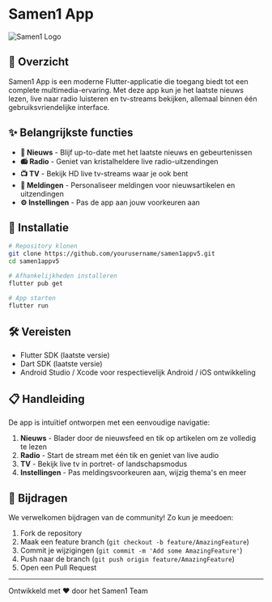 # Samen1 App

![Samen1 Logo](https://samen1.nl/bestanden/uploads/Samen1_logo1.png)

## 📱 Overzicht

Samen1 App is een moderne Flutter-applicatie die toegang biedt tot een complete multimedia-ervaring. Met deze app kun je het laatste nieuws lezen, live naar radio luisteren en tv-streams bekijken, allemaal binnen één gebruiksvriendelijke interface.

## ✨ Belangrijkste functies

- **📰 Nieuws** - Blijf up-to-date met het laatste nieuws en gebeurtenissen
- **📻 Radio** - Geniet van kristalheldere live radio-uitzendingen
- **📺 TV** - Bekijk HD live tv-streams waar je ook bent
- **🔔 Meldingen** - Personaliseer meldingen voor nieuwsartikelen en uitzendingen
- **⚙️ Instellingen** - Pas de app aan jouw voorkeuren aan

## 🚀 Installatie

```bash
# Repository klonen
git clone https://github.com/yourusername/samen1appv5.git
cd samen1appv5

# Afhankelijkheden installeren
flutter pub get

# App starten
flutter run
```

## 🛠️ Vereisten

- Flutter SDK (laatste versie)
- Dart SDK (laatste versie)
- Android Studio / Xcode voor respectievelijk Android / iOS ontwikkeling

## 📋 Handleiding

De app is intuïtief ontworpen met een eenvoudige navigatie:

1. **Nieuws** - Blader door de nieuwsfeed en tik op artikelen om ze volledig te lezen
2. **Radio** - Start de stream met één tik en geniet van live audio
3. **TV** - Bekijk live tv in portret- of landschapsmodus
4. **Instellingen** - Pas meldingsvoorkeuren aan, wijzig thema's en meer

## 👥 Bijdragen

We verwelkomen bijdragen van de community! Zo kun je meedoen:

1. Fork de repository
2. Maak een feature branch (`git checkout -b feature/AmazingFeature`)
3. Commit je wijzigingen (`git commit -m 'Add some AmazingFeature'`)
4. Push naar de branch (`git push origin feature/AmazingFeature`)
5. Open een Pull Request

---

Ontwikkeld met ❤️ door het Samen1 Team
